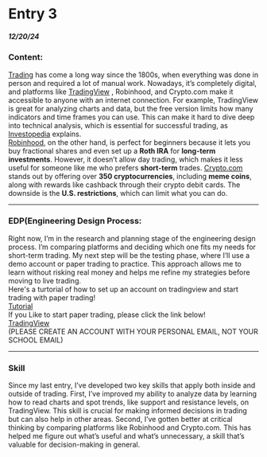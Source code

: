 # Entry 3
##### 12/20/24

### Content:
<a href="https://www.wsj.com/graphics/history-of-trading/"><stong>Trading</strong></a> has come a long way since the 1800s, when everything was done in person and required a lot of manual work. Nowadays, it’s completely digital, and platforms like <a href="https://www.tradingview.com/">TradingView</a> , Robinhood, and Crypto.com make it accessible to anyone with an internet connection. For example, TradingView is great for analyzing charts and data, but the free version limits how many indicators and time frames you can use. This can make it hard to dive deep into technical analysis, which is essential for successful trading, as <a href="https://www.investopedia.com/">Investopedia</a> explains.
<br>
<a href="https://robinhood.com/us/en/">Robinhood</a>, on the other hand, is perfect for beginners because it lets you buy fractional shares and even set up a <strong>Roth IRA</strong> for <strong>long-term investments</strong>. However, it doesn’t allow day trading, which makes it less useful for someone like me who prefers <strong>short-term</strong> trades. <a href="https://crypto.com/us">Crypto.com</a> stands out by offering over <strong>350 cryptocurrencies</strong>, including <strong>meme coins</strong>, along with rewards like cashback through their crypto debit cards. The downside is the <strong>U.S. restrictions</strong>, which can limit what you can do.
________________________________________________________________________________________________
### EDP(Engineering Design Process:
Right now, I’m in the research and planning stage of the engineering design process. I’m comparing platforms and deciding which one fits my needs for short-term trading. My next step will be the testing phase, where I’ll use a demo account or paper trading to practice. This approach allows me to learn without risking real money and helps me refine my strategies before moving to live trading.
<br>
Here's a turtorial of how to set up an account on tradingview and start trading with paper trading!
<br>
<a href="https://www.tradingview.com/chart/BTCUSDT.P/GnGhlbyd-How-To-Use-the-TradingView-Paper-Trading-feature/">Tutorial</a>
<br>
If you Like to start paper trading, please click the link below!
<br>
<a href="https://www.tradingview.com/">TradingView</a>
<br>
(PLEASE CREATE AN ACCOUNT WITH YOUR PERSONAL EMAIL, NOT YOUR SCHOOL EMAIL)
________________________________________________________________________________________________
### Skill
Since my last entry, I’ve developed two key skills that apply both inside and outside of trading. First, I’ve improved my ability to analyze data by learning how to read charts and spot trends, like support and resistance levels, on TradingView. This skill is crucial for making informed decisions in trading but can also help in other areas. Second, I’ve gotten better at critical thinking by comparing platforms like Robinhood and Crypto.com. This has helped me figure out what’s useful and what’s unnecessary, a skill that’s valuable for decision-making in general.
